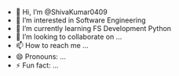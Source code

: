 - 👋 Hi, I’m @ShivaKumar0409
- 👀 I’m interested in Software Engineering
- 🌱 I’m currently learning FS Development Python
- 💞️ I’m looking to collaborate on ...
- 📫 How to reach me ...
- 😄 Pronouns: ...
- ⚡ Fun fact: ...

<!---
ShivaKumar0409/ShivaKumar0409 is a ✨ special ✨ repository because its `README.md` (this file) appears on your GitHub profile.
You can click the Preview link to take a look at your changes.
--->
